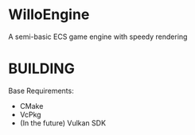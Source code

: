# WilloEngine
A semi-basic ECS game engine with speedy rendering

# BUILDING
Base Requirements:
- CMake
- VcPkg
- (In the future) Vulkan SDK
